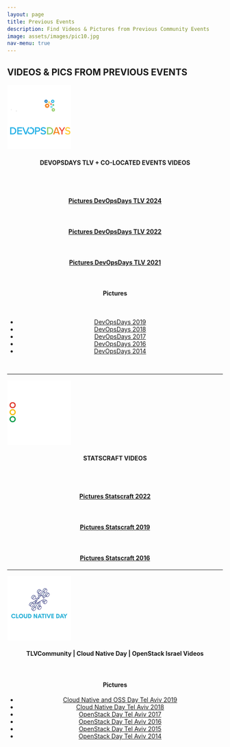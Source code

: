 ```yaml
---
layout: page
title: Previous Events
description: Find Videos & Pictures from Previous Community Events
image: assets/images/pic10.jpg
nav-menu: true
---
```


<div id="main" class="alt">
    <!-- One -->
    <section id="one">
        <div class="inner" style="text-transform: uppercase;">
            <h1>Videos & Pics from Previous Events</h1>
        </div>
        <!-- DEVOPSDAYS Tel Aviv Ongoing -->
        <img src="/assets/images/devopsdays-SQ.png" width="150" alt="DevOpsDays">
        <div class="box">
            <div class="row" style="text-align: center;">
                <h4><span class="icon fa-video-camera"></span> DEVOPSDAYS TLV + CO-LOCATED EVENTS VIDEOS</h4>
                <br/>
                <script src="https://static.elfsight.com/platform/platform.js" async></script>
                <div class="elfsight-app-1501873f-a705-4e3b-95e4-b207e742f3c9" data-elfsight-app-lazy></div>
            </div>
            <br/>
            <div class="row" style="text-align: center;">
                <h4><a href="https://photos.google.com/share/AF1QipOpUTN9sigVsGqRXhu9q0iFwhh_1tx5079duMT2nO8Gf68YdvpcwSs17Io37QNsTQ?key=OEttZkRtbjRiS29vNklmeHRuN08tVkk1cFc5dkhn" target="_blank">
                        <span class="icon fa-camera-retro"></span> Pictures DevOpsDays TLV 2024
                    </a></h4>&nbsp;<h4>
                    <a href="https://rtfmp.lease/devopsdaystlv-2022-photos" target="_blank">
                        <span class="icon fa-camera-retro"></span> Pictures DevOpsDays TLV 2022
                    </a>
                </h4>&nbsp;<h4>
                    <a href="https://photos.app.goo.gl/EiUmrW4QwigR1oQ27" target="_blank">
                        <span class="icon fa-camera-retro"></span> Pictures DevOpsDays TLV 2021
                    </a>
                </h4>
            </div>
            <br/>
            <div class="row" style="text-align: center;">
                <h4><span class="icon fa-camera-retro"></span> Pictures</h4>
                <br/>
                <ul class="icons">
                    <li><span class="icon fa-smile-o"></span> <a href="https://photos.google.com/u/1/share/AF1QipPUaxMui5bLi5I9NNJ_LXLSCtYqF0QCYD_Xwu2WXjRKLJCOdkNOI0eCu7ph0nwsXA?key=X2FXbzRXaXNIN3Nabk9IM21TY0ZYeDVpZ2NUZi1n" target="_blank">DevOpsDays 2019</a></li>
                    <li><span class="icon fa-star"></span> <a href="https://photos.google.com/u/1/share/AF1QipOi37lys5fOHziSrw7l-p5b4wa9m6UiTTgAhEioBBI-40NbSJVlN2gwloq8ekidww?key=ZktvaEZyTUkzVUt0MzFqX2RPY1JGaGMzT2duN2Zn" target="_blank">DevOpsDays 2018</a></li>
                    <li><span class="icon fa-fire"></span> <a href="https://photos.google.com/u/3/share/AF1QipPFd9YVSwBkMq06sk6QbU8tg0IwiwU8SB9hCau7eH2pNVYGd3vzfyMeK1U1UrovFw?key=N3ZDNXRYZ0ZhVmwyQWY4STVpRFBhaVB4enM5MzBn" target="_blank">DevOpsDays 2017</a></li>
                    <li><span class="icon fa-heart"></span> <a href="https://photos.google.com/u/3/share/AF1QipM5Zk63YXq57EmpWoPIAEbTZcuZOXAS0LB2eHCyRAfFCU72Z7-2QGNCK6dFYyxFkA?key=LXgxVHFaQy03YnJFdDkyT3pqX05Ya0I5VTM1aTNR" target="_blank">DevOpsDays 2016</a></li>
                    <li><span class="icon fa-cog"></span> <a href="https://photos.google.com/u/1/album/AF1QipNWLYZEFTHcNpBfJufCsyiVGUnjrt3SgNLSvnyJ" target="_blank">DevOpsDays 2014</a></li>
                </ul>
            </div>
            <br/>
            <hr class="major"/>
        </div>
        <!-- Statscraft Tel Aviv -->
        <img src="/assets/images/statscraft-SQ.png" width="150" alt="Statscraft">
        <div class="box">
            <div class="row" style="text-align: center;">
                <h4><span class="icon fa-video-camera"></span> STATSCRAFT VIDEOS</h4>
                <br/>
                <script src="https://static.elfsight.com/platform/platform.js" async></script>
                <div class="elfsight-app-1c704def-3ec1-4e5e-b630-3ecfe362c7a0" data-elfsight-app-lazy></div>
            </div>
            <br/>
            <div class="row" style="text-align: center;">
                <h4>
                    <a href="https://www.facebook.com/media/set/?set=a.7750540041682996&type=3" target="_blank">
                        <span class="icon fa-camera-retro"></span> Pictures Statscraft 2022
                    </a>
                </h4>&nbsp;<h4>
                    <a href="https://www.facebook.com/media/set/?vanity=statscraft.il&set=a.2638884022848649" target="_blank">
                        <span class="icon fa-camera-retro"></span> Pictures Statscraft 2019
                    </a>
                </h4>&nbsp;<h4>
                    <a href="https://www.facebook.com/media/set/?vanity=statscraft.il&set=a.884839651586437" target="_blank">
                        <span class="icon fa-camera-retro"></span> Pictures Statscraft 2016
                    </a>
                </h4>
            </div>
            <hr class="major"/>
        </div>
        <!-- Cloud Native + TLVCommunity -->
        <img src="/assets/images/cloudnative-SQ.png" width="150" alt="Cloud Native">
        <div class="box">
            <div class="row" style="text-align: center;">
                <h4><span class="icon fa-video-camera"></span> TLVCommunity | Cloud Native Day | OpenStack Israel Videos</h4>
                <script src="https://static.elfsight.com/platform/platform.js" async></script>
                <div class="elfsight-app-783a0426-6754-4211-8292-021bd98a6c7b" data-elfsight-app-lazy></div>
            </div>
            <br/>                  
        <div class="row" style="text-align: center;"> 
            <h4 id="stream"><span class="icon fa-camera-retro"></span> Pictures</h4>
            <ul class="icons">
                <li>
                    <span class="icon fa-smile-o"></span> 
                    <a href="https://photos.google.com/u/1/share/AF1QipOqO2xpMomL_qnzbnGRc8o86E9-fZe_qR9HtPLxAt8lPBanXkIkYEGyQfL1e-eeKA?key=UEU4UUNmdjdjcmhLVXE1bFVsWWJUcWhLV3k3anR3" target="_blank">
                        Cloud Native and OSS Day Tel Aviv 2019
                    </a>
                </li>
                <li>
                    <span class="icon fa-star"></span> 
                    <a href="https://photos.google.com/u/4/share/AF1QipMvguSJe_8ubACkriI8BYtpYCw-Bnov6oVEOxWe52Mjhvk6ZLfZMkNHxxcnCC_HOg?key=QkFPNlR4Q2xoVm1pcl84elpxMUpKRXBlZFBBUU5B" target="_blank">
                        Cloud Native Day Tel Aviv 2018
                    </a>
                </li>
                <li>
                    <span class="icon fa-fire"></span> 
                    <a href="https://photos.google.com/u/5/share/AF1QipNATFNzlPt3jgogv-V5053jpk6dVaRE66YkpWjKh72yT0liH7c9ZPbvBbGMe2cRjg?key=TFhvZTdOLU5Mdm9NMk1ZUkNyZlc2Y01YUlBIZVl3" target="_blank">
                        OpenStack Day Tel Aviv 2017
                    </a>
                </li>
                <li>
                    <span class="icon fa-heart"></span> 
                    <a href="https://photos.google.com/u/5/share/AF1QipNupkVAR4qo-7fEf2YytfhNjDeN0ccXQ7wRY1AnAW5iBvh8zKJ1HoB4W9WR119dnA?key=NjVlZHBYeXFpUkhPbjUyU2NUYmsxY1VxSHUxNGlR" target="_blank">
                        OpenStack Day Tel Aviv 2016
                    </a>
                </li>
                <li>
                    <span class="icon fa-cog"></span> 
                    <a href="https://photos.google.com/u/5/share/AF1QipNkDI2u05uxOQ4c2bnLVKWz_35zb5jlY4y5gVqnqPCC2up8qjIuBOoCEu-67MIeTA?key=OHN1akx4Y196eC1QSXpoRXFDSERlZU9oLXlEOHBn" target="_blank">
                        OpenStack Day Tel Aviv 2015
                    </a>
                </li>
                <li>
                    <span class="icon fa-diamond"></span> 
                    <a href="https://photos.google.com/u/5/album/AF1QipPuzenOb9gZhqL3J_gIL6rrSwKeaXahEOgkI7lx" target="_blank">
                        OpenStack Day Tel Aviv 2014
                    </a>
                </li>
            </ul>
        </div>
        </div>
    </section>
</div>

